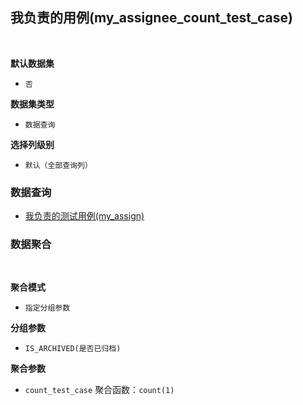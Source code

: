 ## 我负责的用例(my_assignee_count_test_case) <!-- {docsify-ignore-all} -->



<br>
<p class="panel-title"><b>默认数据集</b></p>

* `否`

<p class="panel-title"><b>数据集类型</b></p>

* `数据查询`

<p class="panel-title"><b>选择列级别</b></p>

* `默认（全部查询列）`




### 数据查询
  * [我负责的测试用例(my_assign)](module/TestMgmt/test_case/query/my_assign)

### 数据聚合

<br>
<p class="panel-title"><b>聚合模式</b></p>

* `指定分组参数`


<p class="panel-title"><b>分组参数</b></p>

* `IS_ARCHIVED(是否已归档)` 

<p class="panel-title"><b>聚合参数</b></p>

* `count_test_case`  聚合函数：`count(1)`
